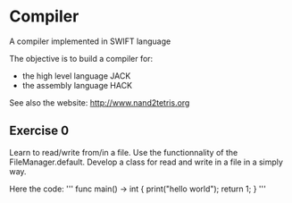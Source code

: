 # Compiler
A compiler implemented in SWIFT language

The objective is to build a compiler for:
- the high level language JACK
- the assembly language HACK

See also the website: http://www.nand2tetris.org


## Exercise 0

Learn to read/write from/in a file. 
Use the functionnality of the FileManager.default. 
Develop a class for read and write in a file in a simply way. 

Here the code:
'''
func main() -> int {
  print("hello world");
  return 1;
}
'''
